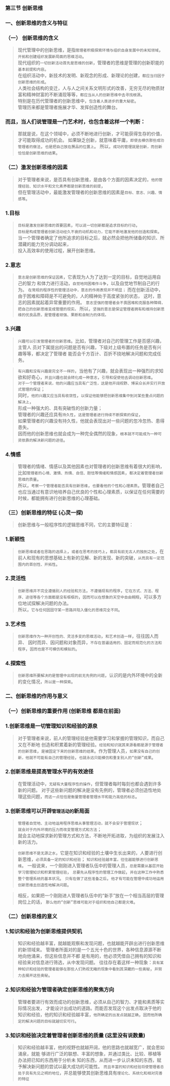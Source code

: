 ### 第三节 创新思维
### 一、创新思维的含义与特征
### （一） 创新思维的含义
>   现代管理中的创新思维，是指`管理者积极探索环境与组织自身发展中的未知领域`，`开拓和创建组织发展新局面的思维活动`。           
现代组织的`一切创新活动首先是思维的创新`，管理者的思维是管理的创新职能的`基本前提和内容`。           
在组织活动中，新技术的发明、新观念的形成、新理论的创建，`都应当归因于创新思维的形成`。           
人类社会结构的变迁，人与人之间关系文明形式的改善，无穷无尽的物质财富和精神财富的不断涌现等等，`都应当从人的创新思维中去寻找根源`。           
特别是在历代管理者的创新思维中，`包含着人类进步的重大秘密`。           
管理历来都是管理者施展才华、发挥创造性的舞台。           

### 而且，当人们说管理是一门艺术时，也包含着这样一个判断：
>   那就是说，在这个领域中，必须不断地进行创新，才可能获得生存的价值，才可能取得成功的机会。
如果缺乏创新，就意味着平庸，`即使去模仿那些成功管理者的做法`，`也是把自己放在赝品的位置上`。
所以，`成功的管理就是创新，而创新恰恰是创新思维的结果`。

### （二）激发创新思维的因素
>   对于管理者来说，是否具有创新思维，是由各个方面的因素决定的，`他的管理经验、知识水平和文化素养都是创新思维的前提`，        
但在管理活动中，最能激发管理者的创新思维的因素是`目标、意志、兴趣、情感等`。

### 1.目标
>   `目标是激发创新思维的首要因素`，`可以说一切创新都是追求目标的行动`，               
`目标是构成管理者创新活动经久不衰的动机和动力，它能不断地激发他的创造和探索`。               
当一个管理者确定了他所追求的目标之后，就必然会把他所储备的知识、所潜藏的能力充分调动起来，       
投入高效率的使用过程，展开创新思维。               

### 2.意志
>   `意志是创新思维的保证因素`，它表现为人为了达到一定的目标，自觉地运用自己的智力
和体力进行活动，`自觉地同困难作斗争`，以及自觉地节制自己的行为。
`在常规的程序性的管理活动中，意志的作用表现并不明显；`
而在创新活动中，由于困难和障碍是不可避免的，人的精神处于高度紧张的状态，
这时，意志的因素就起着异常重要的作用。
`意志坚强的管理者会不畏困难和克服各种障碍，把自己的创新思维变成管理的现实。`
所以，`坚强的意志是保证管理者拥有和维持创新思维的优良品质，是管理者顽强、果断和自制力的体现。`

### 3.兴趣
>   `兴趣可以引发管理者的创新思维`。比如，管理者对自己的管理工作是否感兴趣，主管人
员对下属提出的问题是否有兴趣，下级对上级布置的任务是否有兴趣等等，都决定了管理者
能否会千方百计、百折不挠地解决问题和完成任务。

>   `有兴趣和没有兴趣是完全不一样的`，当他有了兴趣，就会表现出一种强烈的求知欲和好奇心，`并且兴趣也就会转化成一种意志`，`引导和促使他去调动创新思维`。       
`对于一个管理者来说，他的兴趣应当具有广泛性，这是他开阔视野、博采众长并实行开放式管理的保证`；       
同时，`他的兴趣又应当具有收敛性`，`以保证他能够把创新思维集中到对某些重点问题的解决上`，       
形成一种强大的、具有突破性的创新力量；       
管理者的兴趣还应具有`持久性`，`这是管理者进行持续不断探索的保证`，       
如果管理者的兴趣没有持久性，他就会表现出对一些问题的忽冷忽热、患得患失。       
因而他的创新思维也就会成为一种完全偶然的现象，`根本就不可能成为一种可资依靠的解决新问题的途径`。       

### 4.情感
>   管理者的情绪、情感以及其他因素也对管理者的创新思维有着很大的影响，比如`管理者的心境、激情、热情、自信、胆怯等情绪和情感因素`，`都决定着管理者创新思维的质量`。           
所以，`考察一个管理者能否具有创新思维`，`也要看他的个性和心理素质`。管理者自己也应当通过有意识地培养自己优良的个性和心理素质，以保证在任何需要的时候，都能拥有进行创新思维的心理基础。       

### （三）创新思维的特征 (心灵一探)
>   创新思维与一般程序性的逻辑思维不同，它的主要特征是：
### 1.新颖性
>   `创新思维或者在思路的选择上`，`或者在思考的技巧上`，`都具有前无古人的独到之处`，在
前人和现有的思想基础上有新的见解、新的发现、新的突破，`从而具有一定范围内的首创性、开拓性`。

### 2.灵活性
>   `创新思维并不完全遵循别人的经验和方法`，`不遵循现有的程序`，`它在方式、方法、程序、途径等各个方面都是没有框框的`，`因而可以在想象的天空中自由翱翔`，可以多方位地试探解决问题的办法。        
所以，`它与任何因固守某一思路并陷入僵化的思维完全不同`。        

### 3.艺术性
>   `创新思维作为一种开创性的、灵活多变的思维活动`，`和艺术创造一样`，往往因人而异、
因时而异、因问题和对象而异，`不存在普遍适用的、固定而规范化的方法和程序`，`因而也是不可模仿和模拟的`。

### 4.探索性
>   `创新思维所要解决的是管理中出现的前无先例的问题`，认识的是内外环境中的全新的变化情况，`所以是一种探索`。

### 二、创新思维的作用与意义
### （一）创新思维的重要作用 (创新思维 都是在前面)
### 1.创新思维是一切管理知识和经验的源泉
>   对于管理者来说，前人的管理经验是他需要学习和掌握的管理知识，而自己又在不断地
创造和积累着新的管理经验。`经验和知识就其来源看都是源于管理者的创新思维`，`是被固定下来的创新思维的结果`。作为管理人员，`如果没有自己的创新，他就不可能有自己的管理经验`，`也就永远只能模仿和重复别人的“创新”成果`。

### 2.创新思维是提高管理水平的有效途径
>   在管理活动中，`无疑有大量程序性的操作`，但管理者每时每刻也都会遇到许多新的问题。
对于这些新问题的解决是没有先例的，管理者必须创造性地处理这些问题，`而这一点恰恰是衡量管理者管理水平和能力高低的标志`。

### 3.创新思维可以开辟`管理活动的`新局面
>   `管理者自觉地、主动地运用程序思维从事管理活动，就不会安于管理现状`；         
`就会对于内外环境的压力而改变管理方式和方法`；         
就会主动地探求新的管理方式和方法，不断地开拓进取，为组织的发展注入新的活力。         

>   `创新思维不是无源之水`，它是在知识和经验的土壤中生长出来的，人要进行创新思维，`必须具备一定的知识和经验`；
`知识和经验越丰富，往往越能够进行创新思维`。
一般说来，一个刚刚进入管理者队伍中的管理人员，`总是需要从基层开始学习管理知识和积累管理经验`，
`总要先从程序性的管理工作做起`，`并在这种工作中熟悉整个管理系统的基本状况`。
`只有在做了这些准备之后`，`他才有可能在管理中成功地运用创新思维去创造性地解决问题`。

>   相反，如果把一个刚刚进人管理者队伍中的“新手”放在一个相当高层的管理岗位上的话，
`那么他的“创新”思维可能对于组织和他自己都是灾难`。

### （二）创新思维的意义
### 1.知识和经验为创新思维提供契机
>   知识和经验越丰富，就越能观察和发现问题，也就越能开辟出进行创新思维的新领域来。
管理者所面对的是一个五光十色的世界，各种信息源源不断地向他涌来，但这些信息并不都
是有用的，他必须凭借自己拥有的知识和经验来对信息进行筛选，从中发现问题。
往往存在着这样一种现象：`具有某种知识和经验的管理者能够在那些人们熟视无睹的现象中看到其深藏的一些奥秘`，`并努力去揭开这些奥秘`。

### 2.知识和经验为管理者确定创新思维的聚焦方向
>   管理者要进行有效而成功的创新思维，必须从自己的智力、才能和素质等实际情况出发，
才能设计出成功的道路。而能否发现这个出发点取决于他的知识和经验，他的知识和经验越丰富，`他所确定的出发点就越正确`，`因而他所确定的解决问题的目标就越切实可行`。

### 3.知识和经验决定着管理者创新思维的质量 (这里没有说数量)
>   知识和经验越丰富，他的视野也就越开阔，他的思路也就越宽广，就会思如涌泉，就能
够进行广泛的联想、丰富的想象，并通过类比、比较、移植等办法把已知的东西用于分析未
知的东西，从而进一步认识未知的东西，赋予解决新问题的尝试以最大成功的可能性。
`而且丰富的知识和经验将使管理者总处于具有先见之明的地位`，并总能够使其创新思维具有`理论化、系统化和相对完善的特征`